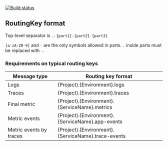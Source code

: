 [![Build status](https://ci.appveyor.com/api/projects/status/bava7aw8qci7tcve/branch/master?svg=true)](https://ci.appveyor.com/project/vostok/airlock-consumer/branch/master)

## RoutingKey format

Top-level separator is `.`:
`{part1}.{part2}.{part3}`

`[a-zA-Z0-9]` and `-` are the only symbols allowed in parts. `.` inside parts must be replaced with `-`.

### Requirements on typical routing keys

Message type            | Routing key format
------------------------|-------------------
Logs                    | {Project}.{Environment}.logs
Traces                  | {Project}.{Environment}.traces
Final metric            | {Project}.{Environment}.{ServiceName}.metrics
Metric events           | {Project}.{Environment}.{ServiceName}.app-events
Metric events by traces | {Project}.{Environment}.{ServiceName}.trace-events
